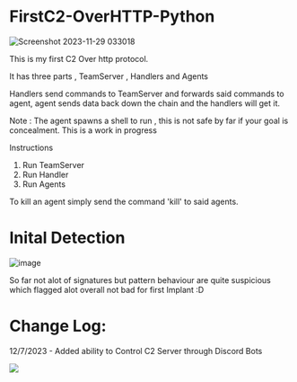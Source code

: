 # FirstC2-OverHTTP-Python

![Screenshot 2023-11-29 033018](https://github.com/SoraAurora/FirstC2-OverHTTP-Python/assets/91508322/da377ebf-723d-45a3-a779-7f4ed8c798ca)

This is my first C2 Over http protocol.

It has three parts , TeamServer , Handlers and Agents

Handlers send commands to TeamServer and forwards said commands to agent, agent sends data back down the chain and the handlers will get it.

Note :
The agent spawns a shell to run , this is not safe by far if your goal is concealment.
This is a work in progress

Instructions

1. Run TeamServer
2. Run Handler
3. Run Agents

To kill an agent simply send the command 'kill' to said agents.
# Inital Detection 
![image](https://github.com/SoraAurora/FirstC2-OverHTTP-Python/assets/91508322/bba7f34c-d86a-4fae-a8df-2204d0b6ad0d)

So far not alot of signatures but pattern behaviour are quite suspicious which flagged alot overall not bad for first Implant :D
# Change Log:
12/7/2023 - Added ability to Control C2 Server through Discord Bots



<img src="(https://media3.giphy.com/media/v1.Y2lkPTc5MGI3NjExdjkwY3VyeDZudHlxcmJqb28wNDJhN2JkaW0xMzZnOHNtaWJ4YTJ6cCZlcD12MV9pbnRlcm5hbF9naWZfYnlfaWQmY3Q9Zw/rUxSaLgjcQbLO/giphy.gif)https://media3.giphy.com/media/v1.Y2lkPTc5MGI3NjExdjkwY3VyeDZudHlxcmJqb28wNDJhN2JkaW0xMzZnOHNtaWJ4YTJ6cCZlcD12MV9pbnRlcm5hbF9naWZfYnlfaWQmY3Q9Zw/rUxSaLgjcQbLO/giphy.gif">
